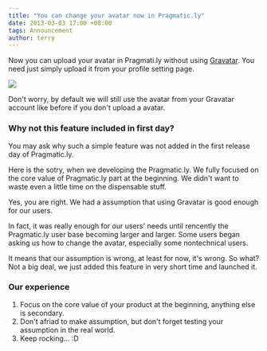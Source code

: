 ```yaml
---
title: "You can change your avatar now in Pragmatic.ly"
date: 2013-03-03 17:00 +08:00
tags: Announcement
author: terry
---
```


Now you can upload your avatar in Pragmati.ly without using [Gravatar](http://en.gravatar.com/).
You need just simply upload it from your profile setting page.

![](http://cl.ly/image/2B1T1G32210z/%E5%B1%8F%E5%B9%95%E5%BF%AB%E7%85%A7%202013-04-03%20%E4%B8%8B%E5%8D%884.43.03.png)

Don't worry, by default we will still use the avatar from your Gravatar account like before if you don't upload a avatar.

### Why not this feature included in first day? 
You may ask why such a simple feature was not added in the first release day of Pragmatic.ly.

Here is the sotry, when we developing the Pragmatic.ly. We fully
focused on the core value of Pragmatic.ly part at the beginning. We
didn't want to waste even a little time on the dispensable stuff.

Yes, you are right. We had a assumption that using Gravatar is good enough
for our users.

In fact, it was really enough for our users' needs until rencently
the Pragmatic.ly user base becoming larger and larger.
Some users began asking us how to change the avatar, especially some nontechnical users.

It means that our assumption is wrong, at least for now, it's wrong. 
So what? Not a big deal, we just added this feature in very short time
and launched it.

### Our experience
1. Focus on the core value of your product at the beginning, anything
   else is secondary.
2. Don't afriad to make assumption, but don't forget testing your assumption in the real world.
3. Keep rocking... :D
